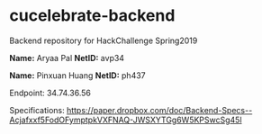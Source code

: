 # cucelebrate-backend
Backend repository for HackChallenge Spring2019

**Name:** Aryaa Pal
**NetID:** avp34

**Name:** Pinxuan Huang
**NetID:** ph437

Endpoint: 34.74.36.56

Specifications: https://paper.dropbox.com/doc/Backend-Specs--Acjafxxf5FodOFymptpkVXFNAQ-JWSXYTGg6W5KPSwcSg45l
